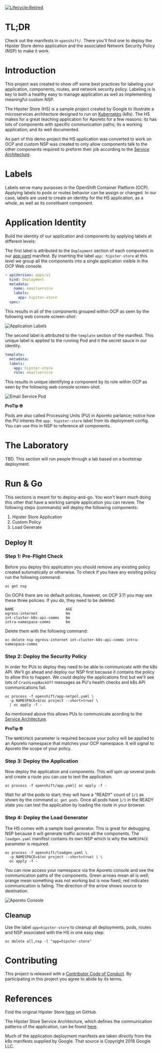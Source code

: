 [![Lifecycle:Retired](https://img.shields.io/badge/Lifecycle-Retired-d45500)](https://github.com/bcgov/netpol-demo-proejct)

# TL;DR

Check out the manifests in `openshift/`. There you'll find one to deploy the Hipster Store demo application and the associated Network Security Policy (NSP) to make it work.

# Introduction

This project was created to show off some best practices for labeling your application, components, routes, and network security policy. Labeling is is key to both a healthy easy to manage application as well as implementing meaningful custom NSP.

The Hipster Store (HS) is a sample project created by Google to illustrate a microservices architecture designed to run on [Kubernetes](Kubernetes.io) (k8s). The HS makes for a great teaching application for Aporeto for a few reasons: its has lots of components with specific communication paths; its a working application; and its well documented.

As part of this demo project the HS application was converted to work on OCP and custom NSP was created to only allow components talk to the other components required to preform their job according to the [Service Architecture](https://github.com/GoogleCloudPlatform/microservices-demo#service-architecture). 

# Labels

Labels serve many purposes in the OpenShift Container Platform (OCP). Applying labels to pods or routes behavior can be assign or changed. In our case, labels are used to create an identity for the HS application, as a whole, as well as its constituent component.

# Application Identity

Build the identity of our application and components by applying labels at different levels:

The first label is attributed to the `Deployment` section of each component in our [app.yaml](openshift/app.yaml) manifest. By inserting the label `app: hipster-store` at this level we group all the components into a single application visible in the OCP Web console.

```yaml
- apiVersion: apps/v1
  kind: Deployment
  metadata:
    name: emailservice
    labels:
      app: hipster-store
  spec:
```

This results in all of the components grouped within OCP as seen by the following web console screen-shot:

![Application Labels](./images/application-group.png)

The second label is attributed to the `template` section of the manifest. This unique label is applied to the running Pod and it the secret sauce in our identity. 

```yaml
template:
  metadata:
  labels:
    app: hipster-store
    role: emailservice
```

This results in unique identifying a component by its role within OCP as seen by the following web console screen-shot.

![Email Service Pod](./images/email-service-pod.png)

**ProTip 🤓**

Pods are also called Processing Units (PU) in Aporeto parlance; notice how the PU inheres the `app: hipster-store` label from its deployment config. You can use this in NSP to reference all components.

# The Laboratory

TBD. This section will run people through a lab based on a bootstrap deployment.

<!-- Notes

- Adding `- - $namespace=${NAMESPACE}` to both source and destination is important because, in theory, on OCP4 someone
could create a pod with matching labels that can talk to other
peoples pods.
- You get pod crashes if, when they start, they can't talk to one another.
- The app does not seem to recover after policy is added. Need to re-deploy the application. -->

# Run & Go

This sections is meant for to deploy-and-go. You won't learn much doing this other that have a working sample application you can review. The following steps (commands) will deploy the following components:

1. Hipster Store Application
2. Custom Policy
3. Load Generate

## Deploy It

### Step 1: Pre-Flight Check

Before you deploy this application you should remove any existing policy created automatically or otherwise. To check if you have any existing policy run the following command:

```console
oc get nsp
```

On OCP4 there are no default policies, however, on OCP 3.11 you may see these three policies. If you do, they need to be deleted:

```console
NAME                        AGE
egress-internet             6m
int-cluster-k8s-api-comms   6m
intra-namespace-comms       6m
```

Delete them with the following command:

```console
oc delete nsp egress-internet int-cluster-k8s-api-comms intra-namespace-comms
```

### Step 2: Deploy the Security Policy

In order for PUs to deploy they need to be able to communicate with the k8s API. We'll go ahead and deploy our NSP first because it contains the policy to allow this to happen. We could deploy the applications first but we'll see lots of `CrashLoopBackOff` messages as PU's health checks and k8s API communications fail.

```console
oc process -f openshift/app-netpol.yaml \
  -p NAMESPACE=$(oc project --short=true) \
  | oc apply -f -
```

As mentioned above this allows PUs to communicate acording to the [Service Architecture](https://github.com/GoogleCloudPlatform/microservices-demo#service-architecture).


**ProTip 🤓**

The `NAMESPACE` parameter is required because your policy will be applied to an Aporeto namespace that matches your OCP namespace. It will signal to Aporeto the scope of your policy.

### Step 3: Deploy the Application

Now deploy the application and components. This will spin up several pods and create a route you can use to test the application.

```console
oc process -f openshift/app.yaml| oc apply -f -
```

Wait for all the pods to start; they will have a "READY" count of `1/1` as shown by the command `oc get pods`. Once all pods have `1/1` in the READY state you can test the application by loading the route in your browser.

### Step 4: Deploy the Load Generator

The HS comes with a sample load generator. This is great for debugging NSP because it will generate traffic across all the components. The `loadgen.yaml` manifest contains its own NSP which is why the `NAMESPACE` parameter is required.

```console
oc process -f openshift/loadgen.yaml \
  -p NAMESPACE=$(oc project --short=true) | \
  oc apply -f -
```

You can now access your namespace via the Aporeto console and see the communication paths of the components. Green arrows mean all is well; orange mean something was not working but is now fixed; red indicates communication is failing. The direction of the arrow shows source to destination.

![Aporeto Console](./images/all-comms-ok.png)

## Cleanup

Use the label `app=hipster-store` to cleanup all deployments, pods, routes and NSP associated with the HS in one easy step:

```console
oc delete all,nsp -l "app=hipster-store"
```

# Contributing

This project is released with a [Contributor Code of Conduct](CODE_OF_CONDUCT.md). By participating in this project you agree to abide by its terms.

# References

Find the original Hipster Store [here](https://github.com/GoogleCloudPlatform/microservices-demo) on GitHub.

The Hipster Store Service Architecture, which defines the communication patterns of the application, can be found [here](https://github.com/GoogleCloudPlatform/microservices-demo#service-architecture).

Much of the application deployment manifests are taken directly from the k8s manifests supplied by Google. That source is Copyright 2018 Google LLC.
